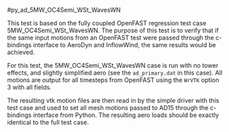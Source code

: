 #py\_ad\_5MW\_OC4Semi\_WSt\_WavesWN

This test is based on the fully coupled OpenFAST regression test case 5MW\_OC4Semi\_WSt\_WavesWN. The purpose of this test is to verify that if the same input motions from an OpenFAST test were passed through the c-bindings interface to AeroDyn and InflowWind, the same results would be achieved.

For this test, the 5MW\_OC4Semi\_WSt\_WavesWN case is run with no tower effects, and slightly simplified aero (see the `ad_primary.dat` in this case).  All motions are output for all timesteps from OpenFAST using the `WrVTK` option 3 with all fields.

The resulting vtk motion files are then read in by the simple driver with this test case and used to set all mesh motions passed to AD15 through the c-bindings interface from Python.  The resulting aero loads should be exactly identical to the full test case.